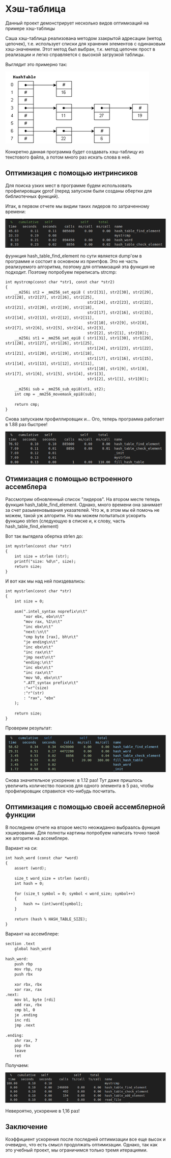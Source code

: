 # Хэш-таблица

Данный проект демонстрирует несколько видов оптимизаций на примере хэш-таблицы

Саша хэш-таблица реализована методом ззакрытой адресации (метод цепочек), т.е. использует списки для хранения элементов с одинаковым хэш-значением. Этот метод был выбран, т.к. метод цепочек прост в реализации и легко справляется с высокой загрузкой таблицы.

Выглядит это примерно так:  

![Хэш-таблица методом цепочек](https://github.com/asbolt/hash_table/raw/main/images/hash_table.png)
  
Конкретно данная программа будет создавать хэш-таблицу из текстового файла, а потом много раз искать слова в ней.

## Оптимизация с помощью интринсиков

Для поиска узких мест в программе будем использовать профилировщик gprof (перед запуском были созданы обертки для библиотечных функций).

Итак, в первом отчете мы видим таких лидеров по затраченному времени:

![Первый отчет](https://github.com/asbolt/hash_table/raw/main/images/profile1.png)

фуункция hash_table_find_element по сути является dump'ом в программе и состоит в основном из принтфов. Это не часть реализуемого алгоритма, поэтому для оптимизаций эта функция не подходит. Поэтому попробуем переписать strcmp:

```
int mystrcmp(const char *str1, const char *str2)
{
    __m256i st2 = _mm256_set_epi8 ( str2[31], str2[30], str2[29], str2[28], str2[27], str2[26], str2[25],
                                    str2[24], str2[23], str2[22], str2[21], str2[20], str2[19], str2[18], 
                                    str2[17], str2[16], str2[15], str2[14], str2[13], str2[12], str2[11], 
                                    str2[10], str2[9], str2[8], str2[7], str2[6], str2[5], str2[4], str2[3], 
                                    str2[2], str2[1], str2[0]);
    __m256i st1 = _mm256_set_epi8 ( str1[31], str1[30], str1[29], str1[28], str1[27], str1[26], str1[25],
                                    str1[24], str1[23], str1[22], str1[21], str1[20], str1[19], str1[18], 
                                    str1[17], str1[16], str1[15], str1[14], str1[13], str1[12], str1[11], 
                                    str1[10], str1[9], str1[8], str1[7], str1[6], str1[5], str1[4], str1[3], 
                                    str1[2], str1[1], str1[0]);

    __m256i sub = _mm256_sub_epi8(st1, st2);
    int cmp = _mm256_movemask_epi8(sub);

    return cmp;
}
```

Снова запускаем профиллировщик и... Ого, теперь программа работает в 1.88 раз быстрее!

![Второй отчет](https://github.com/asbolt/hash_table/raw/main/images/profile2.png)

## Отимизация с помощью встроенного ассемблера

Рассмотрим обновленный список "лидеров". На втором месте теперь функция hash_table_find_element. Однако, много времени она занимает за счет разыменовывания указателей. Что ж, в этом мы ей помочь не можем, такой уж алгоритм. Но мы можем попытаться ускорить функцию strlen (следующую в списке и, к слову, часть hash_table_find_element)

Вот так выгядела обертка strlen до:

```
int mystrlen(const char *str)
{
    int size = strlen (str);
    printf("size: %d\n", size);
    return size;
}
```

И вот как мы над ней поиздевались:

```
int mystrlen(const char *str)
{
    int size = 0;

    asm(".intel_syntax noprefix\n\t"
        "xor ebx, ebx\n\t"
        "mov rax, %1\n\t"    
        "inc ebx\n\t"
        "next:\n\t"  
        "cmp byte [rax], bh\n\t" 
        "je ending\n\t"
        "inc ebx\n\t"
        "inc rax\n\t"
        "jmp next\n\t"
        "ending:\n\t"
        "inc ebx\n\t"
        "inc rax\n\t"
        "mov %0, ebx\n\t"
        ".ATT_syntax prefix\n\t"
        :"=r"(size) 
        :"r"(str)
        : "rax", "ebx"
    );

    return size;
}
```

Проверим результат:

![Третий отчет](https://github.com/asbolt/hash_table/raw/main/images/profile3.png)

Снова значительное ускорение: в 1.12 раз! Тут даже пришлось увеличить количество поисков для одного элемента в 5 раз, чтобы профилировщик справился что-нибудь посчитать.


## Оптимизация с помощью своей ассемблерной функции

В последнем отчете на второе место неожиданно выбраалсь функция хэширования. Для полноты картины попробуем написать точно такой же алгоритм на ассемблере.

Вариант на си:

```
int hash_word (const char *word)
{
    assert (word);

    size_t word_size = strlen (word);
    int hash = 0;

    for (size_t symbol = 0; symbol < word_size; symbol++)
    {
        hash += (int)word[symbol];
    }

    return (hash % HASH_TABLE_SIZE);
}
```

Вариант на ассемблере:

```
section .text
    global hash_word

hash_word:
    push rbp
    mov rbp, rsp
    push rbx

    xor rbx, rbx
    xor rax, rax
.next:
    mov bl, byte [rdi]
    add rax, rbx
    cmp bl, 0
    je .ending
    inc rdi
    jmp .next

.ending:
    shr rax, 7
    pop rbx
    leave
    ret

```

Получаем:

![Четвертый отчет](https://github.com/asbolt/hash_table/raw/main/images/profile4.png)

Невероятно, ускорение в 1,16 раз!

## Заключение

Коэффициент ускорения после последней оптимизации все еще высок и очевидно, что есть смысл продолжать оптимизации. Однако, так как это учебный проект, мы ограничимся только тремя итерациями.